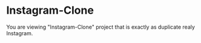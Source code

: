 # Instagram-Clone
You are viewing "Instagram-Clone" project that is exactly as duplicate realy Instagram.
